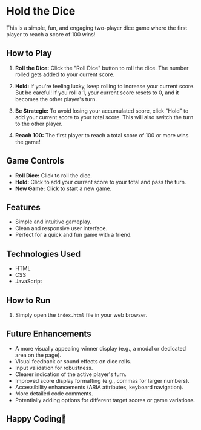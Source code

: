 # Hold the Dice

This is a simple, fun, and engaging two-player dice game where the first player to reach a score of 100 wins!

## How to Play

1.  **Roll the Dice:** Click the "Roll Dice" button to roll the dice.  The number rolled gets added to your current score.

2.  **Hold:** If you're feeling lucky, keep rolling to increase your current score. But be careful! If you roll a 1, your current score resets to 0, and it becomes the other player's turn.

3.  **Be Strategic:** To avoid losing your accumulated score, click "Hold" to add your current score to your total score. This will also switch the turn to the other player.

4.  **Reach 100:** The first player to reach a total score of 100 or more wins the game!

## Game Controls

*   **Roll Dice:** Click to roll the dice.
*   **Hold:** Click to add your current score to your total and pass the turn.
*   **New Game:** Click to start a new game.

## Features

*   Simple and intuitive gameplay.
*   Clean and responsive user interface.
*   Perfect for a quick and fun game with a friend.

## Technologies Used

*   HTML
*   CSS
*   JavaScript

## How to Run

1.  Simply open the `index.html` file in your web browser.

## Future Enhancements

*   A more visually appealing winner display (e.g., a modal or dedicated area on the page).
*   Visual feedback or sound effects on dice rolls.
*   Input validation for robustness.
*   Clearer indication of the active player's turn.
*   Improved score display formatting (e.g., commas for larger numbers).
*   Accessibility enhancements (ARIA attributes, keyboard navigation).
*   More detailed code comments.
*   Potentially adding options for different target scores or game variations.

## Happy Coding🚀
